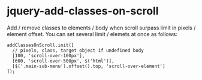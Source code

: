 jquery-add-classes-on-scroll
============================

Add / remove classes to elements / body when scroll surpass limit in pixels / element offset.
You can set several limit / elemets at once as follows:

    addClassesOnScroll.init([
      // pixels, class, target object if undefined body
      [100, 'scroll-over-100px'],
      [600, 'scroll-over-500px', $('html')],
      [$('.main-sub-menu').offset().top, 'scroll-over-element']
    ]);
